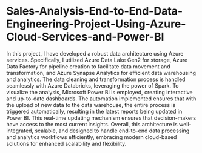 # Sales-Analysis-End-to-End-Data-Engineering-Project-Using-Azure-Cloud-Services-and-Power-BI

In this project, I have developed a robust data architecture using Azure services. Specifically, I utilized Azure Data Lake Gen2 for storage, Azure Data Factory for pipeline creation to facilitate data movement and transformation, and Azure Synapse Analytics for efficient data warehousing and analytics. The data cleaning and transformation process is handled seamlessly with Azure Databricks, leveraging the power of Spark. To visualize the analysis, Microsoft Power BI is employed, creating interactive and up-to-date dashboards. The automation implemented ensures that with the upload of new data to the data warehouse, the entire process is triggered automatically, resulting in the latest reports being updated in Power BI. This real-time updating mechanism ensures that decision-makers have access to the most current insights. Overall, this architecture is well-integrated, scalable, and designed to handle end-to-end data processing and analytics workflows efficiently, embracing modern cloud-based solutions for enhanced scalability and flexibility.
